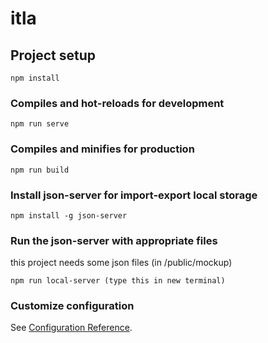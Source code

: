 # itla

## Project setup
```
npm install
```

### Compiles and hot-reloads for development
```
npm run serve
```

### Compiles and minifies for production
```
npm run build
```

### Install json-server for import-export local storage
```
npm install -g json-server
```

### Run the json-server with appropriate files
this project needs some json files (in /public/mockup)
```
npm run local-server (type this in new terminal)
```

### Customize configuration
See [Configuration Reference](https://cli.vuejs.org/config/).
